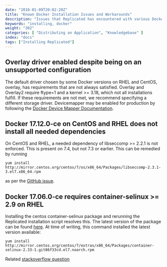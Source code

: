 ```yaml
---
date: "2018-01-09T20:02:20Z"
title: "Known Docker Installation Issues and Workarounds"
description: "Issues that Replicated has encountered with various Docker installations"
keywords: "installing, docker"
weight: "302"
categories: [ "Distributing an Application", "Knowledgebase" ]
index: "docs"
tags: ["Installing Replicated"]
---
```


## Overlay driver enabled despite being on an unsupported configuration
The default driver chosen by some Docker versions on RHEL and CentOS, overlay, has requirements that are not always satisfied. Overlay and Overlay2 require ftype=1 and a kernel >= 3.18, which not all installations fulfill. If these requirements are not met, we recommend specifying a different storage driver. Devicemapper may be enabled for production by following the [Docker Device Mapper Documentation](https://docs.docker.com/engine/userguide/storagedriver/device-mapper-driver/#configure-direct-lvm-mode-for-production).

## Docker 17.12.0-ce on CentOS and RHEL does not install all needed dependencies
On CentOS and RHEL, a needed dependency of libseccomp >= 2.2.1 is not enforced. This is present on 7.4, but not 7.3 or earlier. This can be remedied by running 
```shell
yum install http://mirror.centos.org/centos/7/os/x86_64/Packages/libseccomp-2.3.1-3.el7.x86_64.rpm
```
 as per the [GitHub issue](https://github.com/moby/moby/issues/35906).

## Docker 17.06.0-ce requires container-selinux >= 2.9 on RHEL
Installing the centos container-selinux package and rerunning the Replicated installation script resolves this. The latest version of the package can be found [here](http://mirror.centos.org/centos/7/extras/x86_64/Packages/). At time of writing, this command installed the latest version available:
```shell
yum install http://mirror.centos.org/centos/7/extras/x86_64/Packages/container-selinux-2.33-1.git86f33cd.el7.noarch.rpm
```
Related [stackoverflow question](https://stackoverflow.com/questions/45272827/docker-ce-on-rhel-requires-container-selinux-2-9)
